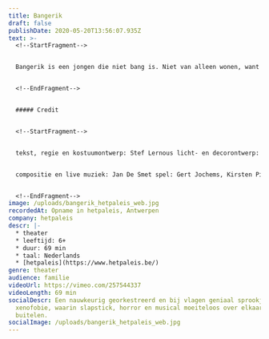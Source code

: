 ```yaml
---
title: Bangerik
draft: false
publishDate: 2020-05-20T13:56:07.935Z
text: >-
  <!--StartFragment-->


  Bangerik is een jongen die niet bang is. Niet van alleen wonen, want dat doet hij. Niet van spinnenwebben. Niet van het gekraak op de keldertrap. En zeker niet van de spoken in de kamer. Niet van de deurbel die plots gaat. En niet van het meisje dat dan binnen staat en met hem naar buiten wil. Wacht ... naar BUITEN? AAAAAAAAARRRRGGHHHHHH!!!!!!!


  <!--EndFragment-->


  ##### Credit


  <!--StartFragment-->


  tekst, regie en kostuumontwerp: Stef Lernous licht- en decorontwerp: Sven Van Kuijk


  compositie en live muziek: Jan De Smet spel: Gert Jochems, Kirsten Pieters, Lukas Smolders, Lien Thys, Tine Van den Wyngaert, Chiel van Berkel soundscape: Jef De Smet productie en technische realisatie: Abattoir Fermé, hetpaleis captatie: Beeldstorm (Jan Bosteels)


  <!--EndFragment-->
image: /uploads/bangerik_hetpaleis_web.jpg
recordedAt: Opname in hetpaleis, Antwerpen
company: hetpaleis
descr: |-
  * theater
  * leeftijd: 6+
  * duur: 69 min
  * taal: Nederlands
  * [hetpaleis](https://www.hetpaleis.be/)
genre: theater
audience: familie
videoUrl: https://vimeo.com/257544337
videoLength: 69 min
socialDescr: Een nauwkeurig georkestreerd en bij vlagen geniaal sprookje over
  xenofobie, waarin slapstick, horror en musical moeiteloos over elkaar heen
  buitelen.
socialImage: /uploads/bangerik_hetpaleis_web.jpg
---
```

